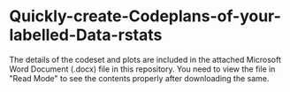 # Quickly-create-Codeplans-of-your-labelled-Data-rstats

The details of the codeset and plots are included in the attached Microsoft Word Document (.docx) file in this repository. 
You need to view the file in "Read Mode" to see the contents properly after downloading the same.
